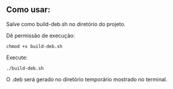 ## Como usar:

Salve como build-deb.sh no diretório do projeto.

Dê permissão de execução:

```bach
chmod +x build-deb.sh
```

Execute:

```bach
./build-deb.sh
```

O .deb será gerado no diretório temporário mostrado no terminal.